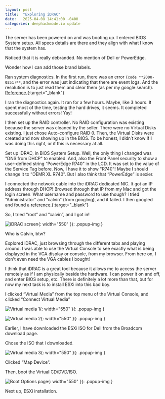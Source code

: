 ```yaml
---
layout: post
title:  "Exploring iDRAC"
date:   2025-04-08 14:41:00 -0400
categories: deephackmode.io update
---
```

The server has been powered on and was booting up.  I entered BIOS System setup.  All specs details are there and they align with what I know that the system has. 

Noticed that it is really debranded. No mention of Dell or PowerEdge.  

Wonder how I can add those brand labels. 

Ran system diagnostics.  In the first run, there was an error `(code **2000-0251)**`, and the error was just indicating that there are event logs.  And the resolution is to just read them and clear them (as per my google search).  [Reference.](https://www.dell.com/support/kbdoc/en-us/000139065/resolving-error-code-2000-0251-when-launching-the-epsa-diagnostics-on-dell-pc){:target="_blank"} 

I ran the diagnostics again.  It ran for a few hours.  Maybe, like 3 hours.  It spent most of the time, testing the hard drives, it seems.  It completed successfully without errors! Yay!

I then set up the RAID controller.  No RAID configuration was existing because the server was cleaned by the seller.  There were no Virtual Disks existing.  I just chose Auto-configure RAID 0.  Then, the Virtual Disks were created and now showing up in the BIOS.  To be honest, I didn’t know if I was doing this right, or if this is necessary at all.

Set up iDRAC, in BIOS System Setup.  Well, the only thing I changed was "DNS from DHCP" to enabled.  And, also the Front Panel security to show a user-defined string “PowerEdge R740” in the LCD. It was set to the value of the Service Tag before.  Now, I have it to show "R740"!  Maybe I should change it to “OEMR XL R740”.  But I also think that “PowerEdge” is sexier. 

I connected the network cable into the iDRAC dedicated NIC.  It got an IP address through DHCP!  Browsed through that IP from my Mac and got the login screen.  What username and password to use though?  I tried “Administrator” and “calvin” (from googling), and it failed.  I then googled and found a [reference.]( https://www.dell.com/support/kbdoc/en-us/000133536/dell-poweredge-what-is-the-default-username-and-password-for-idrac){:target="_blank"}

So, I tried “root” and “calvin”, and I got in!

![iDRAC screen](/assets/images/2025-04-08-exploring-idrac/idrac1.png "iDRAC screen"){: width="550" }{: .popup-img }

Who is Calvin, btw?

Explored iDRAC, just browsing through the different tabs and playing around. I was able to use the Virtual Console to see exactly what is being displayed in the VGA display or console, from my browser.  From here on, I don't even need the VGA cables I bought! 

I think that iDRAC is a great tool because it allows me to access the server remotely as if I am physically beside the hardware.  I can power it on and off, and enter BIOS setup, etc.  There is definitely a lot more than that, but for now my next task is to install ESXi into this bad boy.

I clicked “Virtual Media” from the top menu of the Virtual Console, and clicked “Connect Virtual Media”

![Virtual media 1](/assets/images/2025-04-08-exploring-idrac/virtual-media1.png "Virtual media 1"){: width="550" }{: .popup-img }

![Virtual media 2](/assets/images/2025-04-08-exploring-idrac/virtual-media2.png "Virtual media 2"){: width="550" }{: .popup-img }

Earlier, I have downloaded the ESXi ISO for Dell from the Broadcom download page.

Chose the ISO that I downloaded.

![Virtual media 3](/assets/images/2025-04-08-exploring-idrac/virtual-media3.png "Virtual media 3"){: width="550" }{: .popup-img }

Clicked “Map Device”.

Then, boot the Virtual CD/DVD/ISO.

![Boot Options page](/assets/images/2025-04-08-exploring-idrac/boot-options.png "Boot Options page"){: width="550" }{: .popup-img }

Next up, ESXi installation.